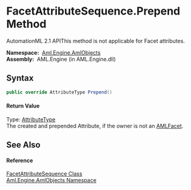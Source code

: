 FacetAttributeSequence.Prepend Method
=====================================
AutomationML 2.1 APIThis method is not applicable for Facet attributes.

  **Namespace:**  [Aml.Engine.AmlObjects][1]  
  **Assembly:**  AML.Engine (in AML.Engine.dll)

Syntax
------

```csharp
public override AttributeType Prepend()
```

#### Return Value
Type: [AttributeType][2]  
The created and prepended Attribute, if the owner is not an [AMLFacet][3].

See Also
--------

#### Reference
[FacetAttributeSequence Class][4]  
[Aml.Engine.AmlObjects Namespace][1]  

[1]: ../README.md
[2]: ../../Aml.Engine.CAEX/AttributeType/README.md
[3]: ../AMLFacet/README.md
[4]: README.md
[5]: https://www.automationml.org
[6]: ../../icons/logoShade.png